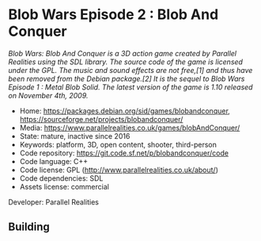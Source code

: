 # Blob Wars Episode 2 : Blob And Conquer

_Blob Wars: Blob And Conquer is a 3D action game created by Parallel Realities using the SDL library. The source code of the game is licensed under the GPL. The music and sound effects are not free,&#91;1&#93; and thus have been removed from the Debian package.&#91;2&#93; It is the sequel to Blob Wars Episode 1 : Metal Blob Solid. The latest version of the game is 1.10 released on November 4th, 2009._

- Home: https://packages.debian.org/sid/games/blobandconquer, https://sourceforge.net/projects/blobandconquer/
- Media: https://www.parallelrealities.co.uk/games/blobAndConquer/
- State: mature, inactive since 2016
- Keywords: platform, 3D, open content, shooter, third-person
- Code repository: https://git.code.sf.net/p/blobandconquer/code
- Code language: C++
- Code license: GPL (http://www.parallelrealities.co.uk/about/)
- Code dependencies: SDL
- Assets license: commercial

Developer: Parallel Realities

## Building
